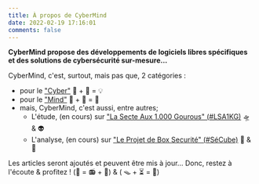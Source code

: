 ```yaml
---
title: À propos de CyberMind
date: 2022-02-19 17:16:01
comments: false
---
```


**CyberMind propose des développements de logiciels libres spécifiques et des solutions de cybersécurité sur-mesure...**

CyberMind, c'est, surtout, mais pas que, 2 catégories :
- pour le ["Cyber"](https://cybermind.fr/categories/Cyber/) 🤖 + 🎲 = 💡
- pour le ["Mind"](https://cybermind.fr/categories/Mind/) 🧠 + 🧩 = 👀
- mais, CyberMind, c'est aussi, entre autres;
  - L'étude, (en cours) sur ["La Secte Aux 1.000 Gourous" (#LSA1KG)](https://cybermind.fr/tags/LSA1KG/) 🛸 & 👽
  - L'analyse, (en cours) sur ["Le Projet de Box Securité" (#SéCube)](https://cybermind.fr/tags/SECUBOX/) 🔐 & 🧭

Les articles seront ajoutés et peuvent être mis à jour...
Donc, restez à l'écoute & profitez ! (🤖 = 📻 + 🎉) & ( 🪤 + ⏳ = 🧠)
